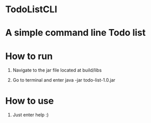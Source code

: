 # TodoListCLI

# A simple command line Todo list

# How to run

1. Navigate to the jar file located at build/libs

2. Go to terminal and enter java -jar todo-list-1.0.jar

# How to use

1. Just enter help :)
